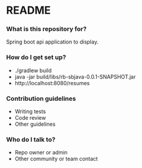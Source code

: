 # README #


### What is this repository for? ###
Spring boot api application to display.

### How do I get set up? ###
* ./gradlew build 
* java -jar build/libs/rb-sbjava-0.0.1-SNAPSHOT.jar
* http://localhost:8080/resumes

### Contribution guidelines ###

* Writing tests
* Code review
* Other guidelines

### Who do I talk to? ###

* Repo owner or admin
* Other community or team contact
